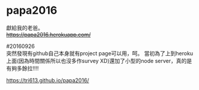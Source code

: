 # papa2016

獻給我的老爸。  
~~https://papa2016.herokuapp.com/~~

\#20160926  
突然發現有github自己本身就有project page可以用，呵。
當初為了上到heroku上面(因為時間關係所以也沒多作survey XD)還加了小型的node server，真的是有夠多餘拉!!!!

https://tri613.github.io/papa2016/
